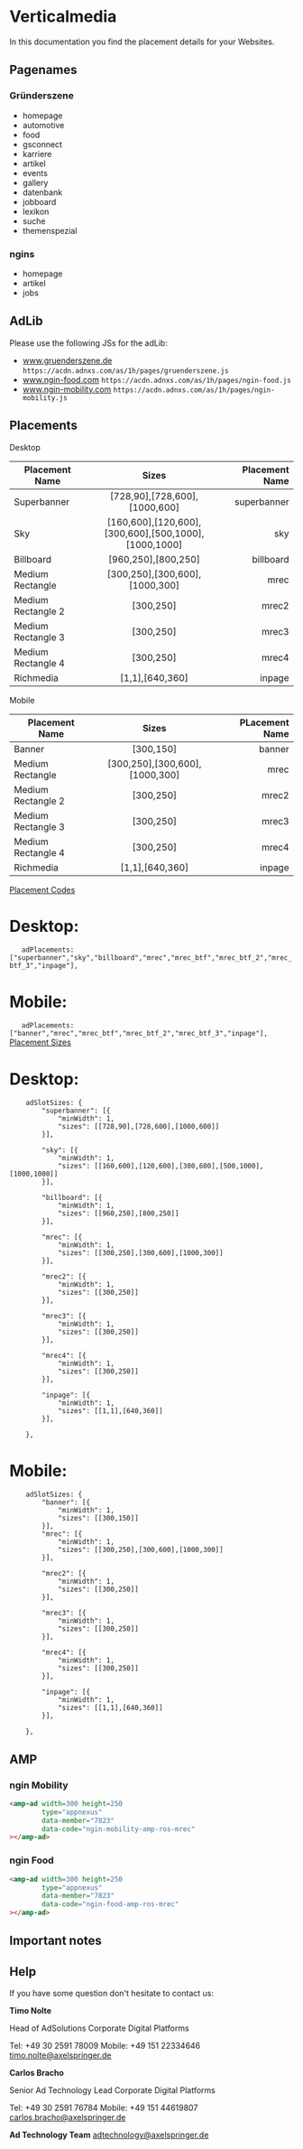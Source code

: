 # Verticalmedia

In this documentation you find the placement details for your Websites.  


## Pagenames


### Gründerszene
- homepage
- automotive
- food
- gsconnect
- karriere
- artikel
- events
- gallery
- datenbank
- jobboard
- lexikon
- suche
- themenspezial

### ngins
- homepage
- artikel
- jobs


## AdLib

Please use the following JSs for the adLib: 

- www.gruenderszene.de ```https://acdn.adnxs.com/as/1h/pages/gruenderszene.js```
- www.ngin-food.com ```https://acdn.adnxs.com/as/1h/pages/ngin-food.js```
- www.ngin-mobility.com ```https://acdn.adnxs.com/as/1h/pages/ngin-mobility.js```


## Placements

 Desktop

| Placement Name|Sizes|Placement Name|
| ------------- |:-------------:| -----:|
|Superbanner|[728,90],[728,600],[1000,600]|superbanner|
|Sky|[160,600],[120,600],[300,600],[500,1000],[1000,1000]|sky|
|Billboard|[960,250],[800,250]|billboard|
|Medium Rectangle|[300,250],[300,600],[1000,300]|mrec|
|Medium Rectangle 2|[300,250]|mrec2|
|Medium Rectangle 3|[300,250]|mrec3|
|Medium Rectangle 4|[300,250]|mrec4|
|Richmedia|[1,1],[640,360]|inpage|

 Mobile


| Placement Name|Sizes|PLacement Name|
| ------------- |:-------------:| -----:|
|Banner|[300,150]|banner|
|Medium Rectangle|[300,250],[300,600],[1000,300]|mrec|
|Medium Rectangle 2|[300,250]|mrec2|
|Medium Rectangle 3|[300,250]|mrec3|
|Medium Rectangle 4|[300,250]|mrec4|
|Richmedia|[1,1],[640,360]|inpage|

 [Placement Codes](https://github.com/CDPAdSolution/adSolution-Reference/blob/master/publisher-display-reference.md#3-define-the-ad-placements-for-the-website)

# Desktop:

`	adPlacements: ["superbanner","sky","billboard","mrec","mrec_btf","mrec_btf_2","mrec_btf_3","inpage"],`

# Mobile:

`	adPlacements: ["banner","mrec","mrec_btf","mrec_btf_2","mrec_btf_3","inpage"],`
 [Placement Sizes](https://github.com/CDPAdSolution/adSolution-Reference/blob/master/publisher-display-reference.md#4-define-the-sizes-for-every-ad-placement)

# Desktop:

```
	adSlotSizes: {
		"superbanner": [{
			"minWidth": 1,
			"sizes": [[728,90],[728,600],[1000,600]]
		}],
     
		"sky": [{
			"minWidth": 1,
			"sizes": [[160,600],[120,600],[300,600],[500,1000],[1000,1000]]
		}],
     
		"billboard": [{
			"minWidth": 1,
			"sizes": [[960,250],[800,250]]
		}],
     
		"mrec": [{
			"minWidth": 1,
			"sizes": [[300,250],[300,600],[1000,300]]
		}],
     
		"mrec2": [{
			"minWidth": 1,
			"sizes": [[300,250]]
		}],

		"mrec3": [{
			"minWidth": 1,
			"sizes": [[300,250]]
		}],

		"mrec4": [{
			"minWidth": 1,
			"sizes": [[300,250]]
		}],
     
		"inpage": [{
			"minWidth": 1,
			"sizes": [[1,1],[640,360]]
		}],
     
	},
```

# Mobile:

```
	adSlotSizes: {
		"banner": [{
			"minWidth": 1,
			"sizes": [[300,150]]
		}],
		"mrec": [{
			"minWidth": 1,
			"sizes": [[300,250],[300,600],[1000,300]]
		}],
     
		"mrec2": [{
			"minWidth": 1,
			"sizes": [[300,250]]
		}],

		"mrec3": [{
			"minWidth": 1,
			"sizes": [[300,250]]
		}],

		"mrec4": [{
			"minWidth": 1,
			"sizes": [[300,250]]
		}],
     
		"inpage": [{
			"minWidth": 1,
			"sizes": [[1,1],[640,360]]
		}],
     
	},
```

## AMP

### ngin Mobility

```html
<amp-ad width=300 height=250
        type="appnexus"
        data-member="7823"
        data-code="ngin-mobility-amp-ros-mrec"
></amp-ad>
```

### ngin Food

```html
<amp-ad width=300 height=250
        type="appnexus"
        data-member="7823"
        data-code="ngin-food-amp-ros-mrec"
></amp-ad>
```


## Important notes



## Help

If you have some question don't hesitate to contact us:


__Timo Nolte__
 
  Head of AdSolutions
  Corporate Digital Platforms

  Tel: +49 30 2591 78009
  Mobile: +49 151 22334646 
  timo.nolte@axelspringer.de


__Carlos Bracho__
 
  Senior Ad Technology Lead 
  Corporate Digital Platforms
  
  Tel: +49 30 2591 76784
  Mobile: +49 151 44619807 
  carlos.bracho@axelspringer.de

__Ad Technology Team__
  adtechnology@axelspringer.de
  
